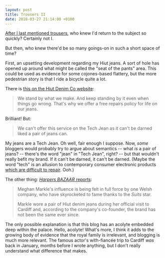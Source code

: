 ```yaml
---
layout: post
title: Trousers II
date: 2018-03-27 21:14:00 +0100
---
```


[After I last mentioned trousers](https://joshuagoodw.in/2018/03/aspirational-trousers), who knew I'd return to the subject so quickly? Certainly not I.

But then, who knew there'd be so many goings-on in such a short space of time?

First, an upsetting development regarding my Hiut jeans. A sort of hole has opened up around what might be called the "seat of the pants" area. This could be used as evidence for some cojones-based flattery, but the more pedestrian story is that I ride a bicycle quite a lot.

There is [this on the Hiut Denim Co website](https://hiutdenim.co.uk/pages/repairs):

> We stand by what we make. And keep standing by it even when things go wrong. That's why we offer a free repairs policy for life on our jeans.

Brilliant! But:

> We can't offer this service on the Tech Jean as it can't be darned liked a pair of jeans can.

My jeans are a Tech Jean. Oh well, fair enough I suppose. Now, _some_ bloggers would probably try to argue about semantics -- what _is_ a pair of jeans? -- there's the word "jean" in "Tech Jean", right? -- but that wouldn't really befit my brand. If it can't be darned, it can't be darned. (Maybe the word "tech" is an allusion to contemporary consumer electronic products [which are difficult to repair](https://www.ifixit.com/). Ooh.)

The other thing: [<cite>Harpers BAZAAR</cite> reports](https://www.harpersbazaar.com.au/fashion/meghan-markle-hiut-denim-waitlist-16021):

> Meghan Markle's influence is being felt in full force by one Welsh company, who have skyrocketed to fame thanks to the <cite>Suits</cite> star.
>
> Markle wore a pair of Hiut denim jeans during her official visit to Cardiff and, according to the company's co-founder, the brand has not been the same ever since.

The only possible explanation is that this blog has an acolyte embedded deep within the palace. Hello, acolyte! What's more, I think it adds to the growing body of evidence that the royal family is irrelevant, and blogging is much more relevant. The famous actor's with-fiancée trip to Cardiff _was_ back in January, months before I wrote anything, but I don't really understand what difference that makes.
